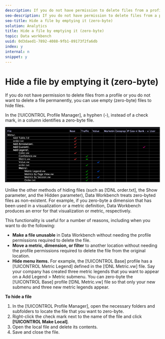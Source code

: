 ```yaml
---
description: If you do not have permission to delete files from a profile or you do not want to delete a file permanently, you can use empty (zero-byte) files to hide files.
seo-description: If you do not have permission to delete files from a profile or you do not want to delete a file permanently, you can use empty (zero-byte) files to hide files.
seo-title: Hide a file by emptying it (zero-byte)
solution: Analytics
title: Hide a file by emptying it (zero-byte)
topic: Data workbench
uuid: 0d3daed1-7892-4088-9fb1-89173f2fa6db
index: y
internal: n
snippet: y
---
```


# Hide a file by emptying it (zero-byte)

If you do not have permission to delete files from a profile or you do not want to delete a file permanently, you can use empty (zero-byte) files to hide files.

In the [!UICONTROL Profile Manager], a hyphen (-), instead of a check mark, in a column identifies a zero-byte file.

![](assets/vis_ProfMgr_Zero-byte.png)

Unlike the other methods of hiding files (such as [!DNL order.txt], the Show parameter, and the Hidden parameter), Data Workbench treats zero-byted files as non-existent. For example, if you zero-byte a dimension that has been used in a visualization or a metric definition, Data Workbench produces an error for that visualization or metric, respectively.

This functionality is useful for a number of reasons, including when you want to do the following:

* **Make a file unusable** in Data Workbench without needing the profile permissions required to delete the file. 
* **Move a metric, dimension, or filter** to another location without needing the profile permissions required to delete the file from the original location. 
* **Hide menu items.** For example, the [!UICONTROL Base] profile has a [!UICONTROL Metric Legend] defined in the [!DNL Metric.vw] file. Say your company has created three metric legends that you want to appear on a Add Legend > Metric submenu. You can zero-byte the [!UICONTROL Base] profile [!DNL Metric.vw] file so that only your new submenu and three new metric legends appear.

**To hide a file**

1. In the [!UICONTROL Profile Manager], open the necessary folders and subfolders to locate the file that you want to zero-byte. 
1. Right-click the check mark next to the name of the file and click **[!UICONTROL Make Local]**. 
1. Open the local file and delete its contents. 
1. Save and close the file.

